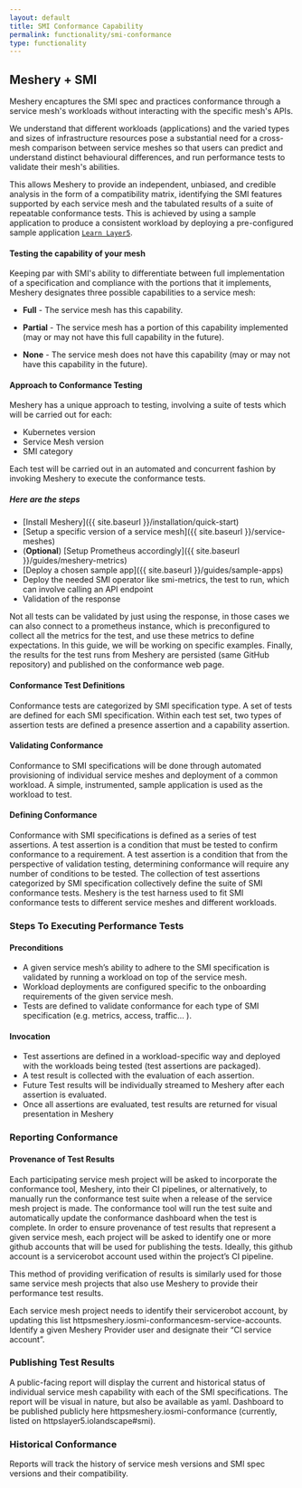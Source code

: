 ```yaml
---
layout: default
title: SMI Conformance Capability
permalink: functionality/smi-conformance
type: functionality
---
```


## Meshery + SMI

Meshery encaptures the SMI spec and practices conformance through a service mesh's workloads without interacting with the specific mesh's APIs.

We understand that different workloads (applications) and the varied types and sizes of infrastructure resources pose a substantial need for a cross-mesh comparison between service meshes so that users can predict and understand distinct behavioural differences, and run performance tests to validate their mesh's abilities.

This allows Meshery to provide an independent, unbiased, and credible analysis in the form of a compatibility matrix, identifying the SMI features supported by each service mesh and the tabulated results of a suite of repeatable conformance tests. This is achieved by using a sample application to produce a consistent workload by deploying a pre-configured sample application [`Learn Layer5`](https://github.com/layer5io/learn-layer5).

#### Testing the capability of your mesh

Keeping par with SMI's ability to differentiate between full implementation of a specification and compliance with the portions that it implements, Meshery designates three possible capabilities to a service mesh:

- **Full** - The service mesh has this capability.

- **Partial** - The service mesh has a portion of this capability implemented (may or may not have this full capability in the future).

- **None** - The service mesh does not have this capability (may or may not have this capability in the future).

#### Approach to Conformance Testing

Meshery has a unique approach to testing, involving a suite of tests which will be carried out for each:

- Kubernetes version 
- Service Mesh version 
- SMI category

Each test will be carried out in an automated and concurrent fashion by invoking Meshery to execute the conformance tests.

##### Here are the steps

- [Install Meshery]({{ site.baseurl }}/installation/quick-start)
- [Setup a specific version of a service mesh]({{ site.baseurl }}/service-meshes)
- (**Optional**) [Setup Prometheus accordingly]({{ site.baseurl }}/guides/meshery-metrics)
- [Deploy a chosen sample app]({{ site.baseurl }}/guides/sample-apps)
- Deploy the needed SMI operator like smi-metrics, the test to run, which can involve calling an API endpoint
- Validation of the response

Not all tests can be validated by just using the response, in those cases we can also connect to a prometheus instance, which is preconfigured to collect all the metrics for the test, and use these metrics to define expectations. In this guide, we will be working on specific examples.
Finally, the results for the test runs from Meshery are persisted (same GitHub repository) and published on the conformance web page. 

#### Conformance Test Definitions

Conformance tests are categorized by SMI specification type. A set of tests are defined for each SMI specification. Within each test set, two types of assertion tests are defined a presence assertion and a capability assertion.

#### Validating Conformance

Conformance to SMI specifications will be done through automated provisioning of individual service meshes and deployment of a common workload. A simple, instrumented, sample application is used as the workload to test.

#### Defining Conformance

Conformance with SMI specifications is defined as a series of test assertions. A test assertion is a condition that must be tested to confirm conformance to a requirement. A test assertion is a condition that from the perspective of validation testing, determining conformance will require any number of conditions to be tested. The collection of test assertions categorized by SMI specification collectively define the suite of SMI conformance tests. Meshery is the test harness used to fit SMI conformance tests to different service meshes and different workloads.

### Steps To Executing Performance Tests

#### Preconditions

- A given service mesh’s ability to adhere to the SMI specification is validated by running a workload on top of the service mesh.
- Workload deployments are configured specific to the onboarding requirements of the given service mesh.
- Tests are defined to validate conformance for each type of SMI specification (e.g. metrics, access, traffic… ).

#### Invocation

- Test assertions are defined in a workload-specific way and deployed with the workloads being tested (test assertions are packaged).
- A test result is collected with the evaluation of each assertion.
- Future Test results will be individually streamed to Meshery after each assertion is evaluated.
- Once all assertions are evaluated, test results are returned for visual presentation in Meshery

### Reporting Conformance

#### Provenance of Test Results

Each participating service mesh project will be asked to incorporate the conformance tool, Meshery, into their CI pipelines, or alternatively, to manually run the conformance test suite when a release of the service mesh project is made. The conformance tool will run the test suite and automatically update the conformance dashboard when the test is complete.
In order to ensure provenance of test results that represent a given service mesh, each project will be asked to identify one or more github accounts that will be used for publishing the tests. Ideally, this github account is a servicerobot account used within the project’s CI pipeline.

This method of providing verification of results is similarly used for those same service mesh projects that also use Meshery to provide their performance test results.

Each service mesh project needs to identify their servicerobot account, by updating this list httpsmeshery.iosmi-conformancesm-service-accounts. Identify a given Meshery Provider user and designate their “CI service account”.

### Publishing Test Results

A public-facing report will display the current and historical status of individual service mesh capability with each of the SMI specifications. The report will be visual in nature, but also be available as yaml. Dashboard to be published publicly here httpsmeshery.iosmi-conformance (currently, listed on httpslayer5.iolandscape#smi).

### Historical Conformance

Reports will track the history of service mesh versions and SMI spec versions and their compatibility.

